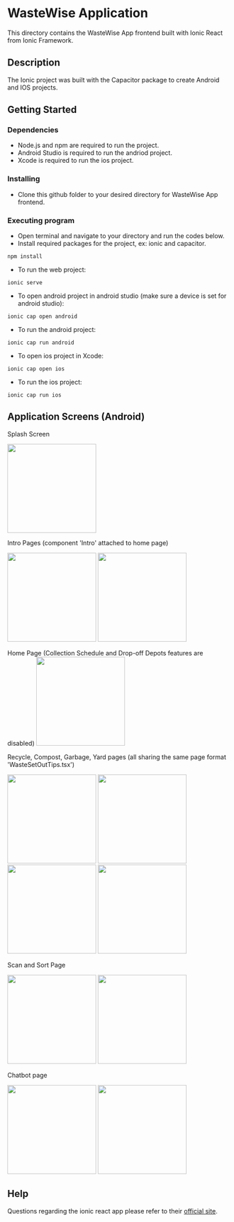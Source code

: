# WasteWise Application

This directory contains the WasteWise App frontend built with Ionic React from Ionic Framework.

## Description

The Ionic project was built with the Capacitor package to create Android and IOS projects.

## Getting Started

### Dependencies

* Node.js and npm are required to run the project.
* Android Studio is required to run the andriod project.
* Xcode is required to run the ios project.

### Installing

* Clone this github folder to your desired directory for WasteWise App frontend.

### Executing program

* Open terminal and navigate to your directory and run the codes below.
* Install required packages for the project, ex: ionic and capacitor.
```
npm install
```
* To run the web project:
```
ionic serve
```
* To open android project in android studio (make sure a device is set for android studio):
```
ionic cap open android
```
* To run the android project:
```
ionic cap run android
```
* To open ios project in Xcode:
```
ionic cap open ios
```
* To run the ios project:
```
ionic cap run ios
```
## Application Screens (Android)
Splash Screen
<p float="left">
    <img src='screenshots_android/Splash.png' width='200'>
</p>

Intro Pages (component 'Intro' attached to home page)
<p float="left">
  <img src='screenshots_android/Intro1.png' width='200'>
  <img src='screenshots_android/Intro2.png' width='200'>
</p>

Home Page (Collection Schedule and Drop-off Depots features are disabled)
<img src='screenshots_android/Home.png' width='200'>

Recycle, Compost, Garbage, Yard pages (all sharing the same page format 'WasteSetOutTips.tsx')
<p float="left">
  <img src='screenshots_android/Recycle.png' width='200'>
  <img src='screenshots_android/Compost.png' width='200'>
  <img src='screenshots_android/Garbage.png' width='200'>
  <img src='screenshots_android/Yard.png' width='200'>
</p>

Scan and Sort Page
<p float="left">
  <img src='screenshots_android/Scan&Sort.png' width='200'>
  <img src='screenshots_android/Scan&SortResult.png' width='200'>
</p>

Chatbot page
<p float="left">
  <img src='screenshots_android/Chatbot_Intro.png' width='200'>
  <img src='screenshots_android/Chatbot.png' width='200'>
</p>

## Help

Questions regarding the ionic react app please refer to their [official site](https://ionicframework.com/docs/react).
